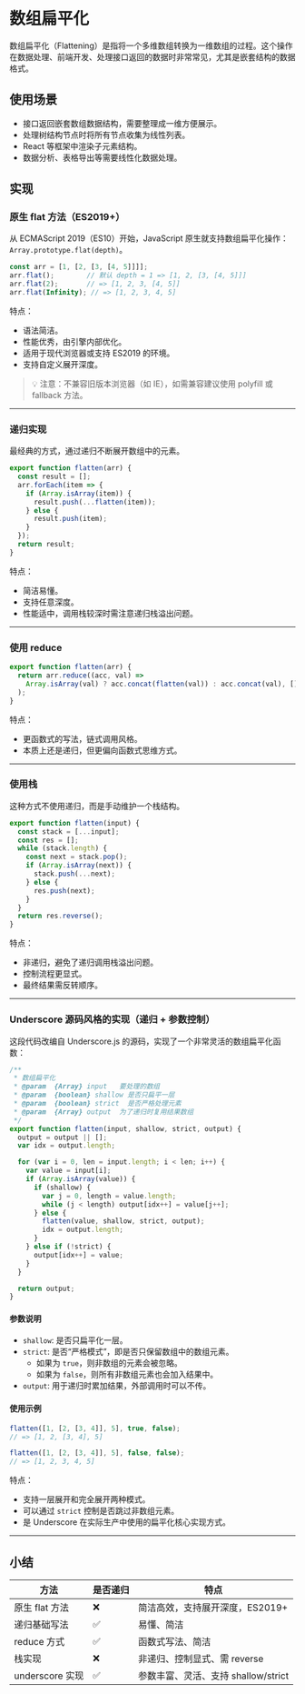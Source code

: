 # 数组扁平化

数组扁平化（Flattening）是指将一个多维数组转换为一维数组的过程。这个操作在数据处理、前端开发、处理接口返回的数据时非常常见，尤其是嵌套结构的数据格式。

## 使用场景

- 接口返回嵌套数组数据结构，需要整理成一维方便展示。
- 处理树结构节点时将所有节点收集为线性列表。
- React 等框架中渲染子元素结构。
- 数据分析、表格导出等需要线性化数据处理。

## 实现

### 原生 flat 方法（ES2019+）

从 ECMAScript 2019（ES10）开始，JavaScript 原生就支持数组扁平化操作：`Array.prototype.flat(depth)`。

```javascript
const arr = [1, [2, [3, [4, 5]]]];
arr.flat();        // 默认 depth = 1 => [1, 2, [3, [4, 5]]]
arr.flat(2);       // => [1, 2, 3, [4, 5]]
arr.flat(Infinity); // => [1, 2, 3, 4, 5]
```

特点：

- 语法简洁。
- 性能优秀，由引擎内部优化。
- 适用于现代浏览器或支持 ES2019 的环境。
- 支持自定义展开深度。

> 💡 注意：不兼容旧版本浏览器（如 IE），如需兼容建议使用 polyfill 或 fallback 方法。

---

### 递归实现

最经典的方式，通过递归不断展开数组中的元素。

```javascript
export function flatten(arr) {
  const result = [];
  arr.forEach(item => {
    if (Array.isArray(item)) {
      result.push(...flatten(item));
    } else {
      result.push(item);
    }
  });
  return result;
}
```

特点：

- 简洁易懂。
- 支持任意深度。
- 性能适中，调用栈较深时需注意递归栈溢出问题。

---

### 使用 reduce

```javascript
export function flatten(arr) {
  return arr.reduce((acc, val) => 
    Array.isArray(val) ? acc.concat(flatten(val)) : acc.concat(val), []
  );
}
```

特点：

- 更函数式的写法，链式调用风格。
- 本质上还是递归，但更偏向函数式思维方式。

---

### 使用栈

这种方式不使用递归，而是手动维护一个栈结构。

```javascript
export function flatten(input) {
  const stack = [...input];
  const res = [];
  while (stack.length) {
    const next = stack.pop();
    if (Array.isArray(next)) {
      stack.push(...next);
    } else {
      res.push(next);
    }
  }
  return res.reverse();
}
```

特点：

- 非递归，避免了递归调用栈溢出问题。
- 控制流程更显式。
- 最终结果需反转顺序。

---

### Underscore 源码风格的实现（递归 + 参数控制）

这段代码改编自 Underscore.js 的源码，实现了一个非常灵活的数组扁平化函数：

```javascript
/**
 * 数组扁平化
 * @param  {Array} input   要处理的数组
 * @param  {boolean} shallow 是否只扁平一层
 * @param  {boolean} strict  是否严格处理元素
 * @param  {Array} output  为了递归时复用结果数组
 */
export function flatten(input, shallow, strict, output) {
  output = output || [];
  var idx = output.length;

  for (var i = 0, len = input.length; i < len; i++) {
    var value = input[i];
    if (Array.isArray(value)) {
      if (shallow) {
        var j = 0, length = value.length;
        while (j < length) output[idx++] = value[j++];
      } else {
        flatten(value, shallow, strict, output);
        idx = output.length;
      }
    } else if (!strict) {
      output[idx++] = value;
    }
  }

  return output;
}
```

#### 参数说明

- `shallow`: 是否只扁平化一层。
- `strict`: 是否“严格模式”，即是否只保留数组中的数组元素。
  - 如果为 `true`，则非数组的元素会被忽略。
  - 如果为 `false`，则所有非数组元素也会加入结果中。
- `output`: 用于递归时累加结果，外部调用时可以不传。

#### 使用示例

```javascript
flatten([1, [2, [3, 4]], 5], true, false); 
// => [1, 2, [3, 4], 5]

flatten([1, [2, [3, 4]], 5], false, false); 
// => [1, 2, 3, 4, 5]
```

特点：

- 支持一层展开和完全展开两种模式。
- 可以通过 `strict` 控制是否跳过非数组元素。
- 是 Underscore 在实际生产中使用的扁平化核心实现方式。

---

## 小结

| 方法               | 是否递归 | 特点                                  |
|-------------------|----------|--------------------------------------|
| 原生 flat 方法      | ❌       | 简洁高效，支持展开深度，ES2019+         |
| 递归基础写法        | ✅       | 易懂、简洁                            |
| reduce 方式        | ✅       | 函数式写法、简洁                       |
| 栈实现             | ❌       | 非递归、控制显式、需 reverse            |
| underscore 实现    | ✅       | 参数丰富、灵活、支持 shallow/strict     |
